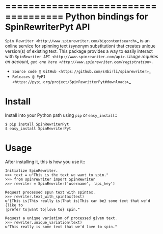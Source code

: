====================================
Python bindings for SpinRewriterPyt API
====================================

`Spin Rewriter <http://www.spinrewriter.com/bigcontentsearch>`_ is an online
service for spinning text (synonym substitution) that creates unique version(s)
of existing text. This package provides a way to easily interact with
`SpinRewriter API <http://www.spinrewriter.com/api>`_. Usage requires an
account, `get one here <http://www.spinrewriter.com/registration>`_.

* `Source code @ GitHub <https://github.com/s4birli/spinrewriter>`_
* `Releases @ PyPI <https://pypi.org/project/SpinRewritterPyt#downloads>`_


Install
=======

Install into your Python path using `pip` or `easy_install`::

    $ pip install SpinRewriterPyt
    $ easy_install SpinRewriterPyt


Usage
=====

After installing it, this is how you use it::

    Initialize SpinRewriter.
    >>> text = u"This is the text we want to spin."
    >>> from spinrewriter import SpinRewriter
    >>> rewriter = SpinRewriter('username', 'api_key')

    Request processed spun text with spintax.
    >>> rewriter.text_with_spintax(text)
    u"{This is|This really is|That is|This can be} some text that we'd {like to
    |prefer to|want to|love to} spin."

    Request a unique variation of processed given text.
    >>> rewriter.unique_variation(text)
    u"This really is some text that we'd love to spin."